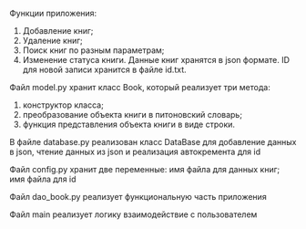 Функции приложения: 
1) Добавление книг;
2) Удаление книг;
3) Поиск книг по разным параметрам;
4) Изменение статуса книги.
Данные книг хранятся в json формате. ID для новой записи хранится в файле id.txt.

Файл model.py хранит класс Book, который реализует три метода: 
1) конструктор класса;
2) преобразование объекта книги в питоновский словарь;
3) функция представления объекта книги в виде строки.

В файле database.py реализован класс DataBase для добавление данных в json, чтение данных из json и реализация автокремента для id

Файл config.py хранит две переменные: имя файла для данных книг; имя файла для id

Файл dao_book.py реализует функциональную часть приложения

Файл main реализует логику взаимодействие с пользователем 
